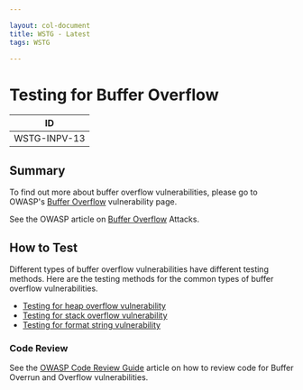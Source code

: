 ```yaml
---

layout: col-document
title: WSTG - Latest
tags: WSTG

---
```

# Testing for Buffer Overflow

|ID             |
|---------------|
|WSTG-INPV-13|

## Summary

To find out more about buffer overflow vulnerabilities, please go to OWASP's [Buffer Overflow](https://owasp.org/www-community/vulnerabilities/Buffer_Overflow) vulnerability page.

See the OWASP article on [Buffer Overflow](https://owasp.org/www-community/attacks/Buffer_overflow_attack) Attacks.

## How to Test

Different types of buffer overflow vulnerabilities have different testing methods. Here are the testing methods for the common types of buffer overflow vulnerabilities.

- [Testing for heap overflow vulnerability](13.1-Testing_for_Heap_Overflow.md)
- [Testing for stack overflow vulnerability](13.2-Testing_for_Stack_Overflow.md)
- [Testing for format string vulnerability](13.3-Testing_for_Format_String.md)

### Code Review

See the [OWASP Code Review Guide](https://wiki.owasp.org/index.php/Category:OWASP_Code_Review_Project) article on how to review code for Buffer Overrun and Overflow vulnerabilities.
